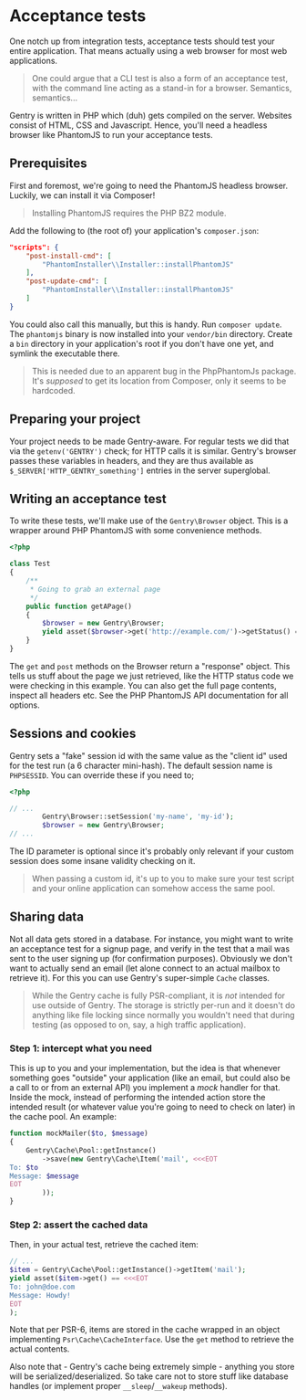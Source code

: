 # Acceptance tests
One notch up from integration tests, acceptance tests should test your entire
application. That means actually using a web browser for most web applications.

> One could argue that a CLI test is also a form of an acceptance test, with the
> command line acting as a stand-in for a browser. Semantics, semantics...

Gentry is written in PHP which (duh) gets compiled on the server. Websites
consist of HTML, CSS and Javascript. Hence, you'll need a headless browser like
PhantomJS to run your acceptance tests.

## Prerequisites
First and foremost, we're going to need the PhantomJS headless browser. Luckily,
we can install it via Composer!

> Installing PhantomJS requires the PHP BZ2 module.

Add the following to (the root of) your application's `composer.json`:

```json
"scripts": {
    "post-install-cmd": [
        "PhantomInstaller\\Installer::installPhantomJS"
    ],
    "post-update-cmd": [
        "PhantomInstaller\\Installer::installPhantomJS"
    ]
}
```

You could also call this manually, but this is handy. Run `composer update`. The
`phantomjs` binary is now installed into your `vendor/bin` directory. Create a
`bin` directory in your application's root if you don't have one yet, and
symlink the executable there.

> This is needed due to an apparent bug in the PhpPhantomJs package. It's
> _supposed_ to get its location from Composer, only it seems to be hardcoded.

## Preparing your project
Your project needs to be made Gentry-aware. For regular tests we did that via
the `getenv('GENTRY')` check; for HTTP calls it is similar. Gentry's browser
passes these variables in headers, and they are thus available as
`$_SERVER['HTTP_GENTRY_something']` entries in the server superglobal.

## Writing an acceptance test
To write these tests, we'll make use of the `Gentry\Browser` object. This is a
wrapper around PHP PhantomJS with some convenience methods.

```php
<?php

class Test
{
    /**
     * Going to grab an external page
     */
    public function getAPage()
    {
        $browser = new Gentry\Browser;
        yield asset($browser->get('http://example.com/')->getStatus() == 200);
    }
}
```

The `get` and `post` methods on the Browser return a "response" object. This
tells us stuff about the page we just retrieved, like the HTTP status code we
were checking in this example. You can also get the full page contents, inspect
all headers etc. See the PHP PhantomJS API documentation for all options.

## Sessions and cookies
Gentry sets a "fake" session id with the same value as the "client id" used for
the test run (a 6 character mini-hash). The default session name is `PHPSESSID`.
You can override these if you need to;

```php
<?php

// ...
        Gentry\Browser::setSession('my-name', 'my-id');
        $browser = new Gentry\Browser;
// ...
```

The ID parameter is optional since it's probably only relevant if your custom
session does some insane validity checking on it.

> When passing a custom id, it's up to you to make sure your test script and
> your online application can somehow access the same pool.

## Sharing data
Not all data gets stored in a database. For instance, you might want to write an
acceptance test for a signup page, and verify in the test that a mail was sent
to the user signing up (for confirmation purposes). Obviously we don't want to
actually send an email (let alone connect to an actual mailbox to retrieve it).
For this you can use Gentry's super-simple `Cache` classes.

> While the Gentry cache is fully PSR-compliant, it is _not_ intended for use
> outside of Gentry. The storage is strictly per-run and it doesn't do anything
> like file locking since normally you wouldn't need that during testing (as
> opposed to on, say, a high traffic application).

### Step 1: intercept what you need
This is up to you and your implementation, but the idea is that whenever
something goes "outside" your application (like an email, but could also be a
call to or from an external API) you implement a _mock_ handler for that. Inside
the mock, instead of performing the intended action store the intended result
(or whatever value you're going to need to check on later) in the cache pool.
An example:

```php
function mockMailer($to, $message)
{
    Gentry\Cache\Pool::getInstance()
        ->save(new Gentry\Cache\Item('mail', <<<EOT
To: $to
Message: $message
EOT
        ));
}
```

### Step 2: assert the cached data
Then, in your actual test, retrieve the cached item:

```php
// ...
$item = Gentry\Cache\Pool::getInstance()->getItem('mail');
yield asset($item->get() == <<<EOT
To: john@doe.com
Message: Howdy!
EOT
);
```

Note that per PSR-6, items are stored in the cache wrapped in an object
implementing `Psr\Cache\CacheInterface`. Use the `get` method to retrieve the
actual contents.

Also note that - Gentry's cache being extremely simple - anything you store will
be serialized/deserialized. So take care not to store stuff like database
handles (or implement proper `__sleep`/`__wakeup` methods).


